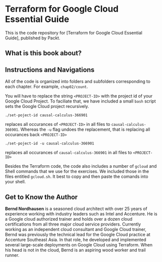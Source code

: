 # Terraform for Google Cloud Essential Guide

This is the code repository for [Terraform for Google Cloud Essential Guide], published by Packt.

## What is this book about?


## Instructions and Navigations
All of the code is organized into folders and subfolders corresponding to each chapter. For example, <code>chap02/count</code>.

You will have to replace the string <code>\<PROJECT-ID\></code> with the project id of your Google Cloud Project. To faciliate that, we have included a small <code>bash</code> script sets the Google Cloud project recursively.
 
```
./set-poject-id causal-calculus-366901
```
replaces all occurances of <code>\<PROJECT-ID\></code> in all files to <code>causal-calculus-366901</code>. Whereas the <code>-u</code> flag undoes the replacement, that is replacing all occurances back  <code>\<PROJECT-ID\></code>

```
./set-poject-id -u causal-calculus-366901
```
replaces all occurances of <code>causal-calculus-366901</code>  in all files to <code>\<PROJECT-ID\></code>

Besides the Terraform code, the code also includes a number of <code>gcloud</code> and Shell commands that we use for the exercises. We included those in the files entitled <code>gcloud.sh</code>. It best to copy and then paste the comands into your shell.

## Get to Know the Author
**Bernd Nordhausen**
is a seasoned cloud architect with over 25 years of experience working with industry leaders such as Intel and Accenture. He is a Google cloud authorized trainer and holds over a dozen cloud certifications from all three major cloud service providers. Currently working as an independent cloud consultant and Google Cloud trainer, Bernd was previously the technical lead for the Google Cloud practice at Accenture Southeast Asia. In that role, he developed and implemented several large-scale deployments on Google Cloud using Terraform. When his head is not in the cloud, Bernd is an aspiring wood worker and trail runner. 